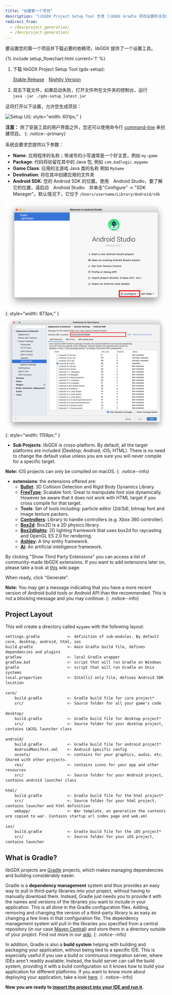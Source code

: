 ```yaml
---
title: "创建第一个项目"
description: "libGDX Project Setup Tool 负责 libGDX Gradle 项目设置所涉及的所有步骤"
redirect_from:
  - /dev/project_generation/
  - /dev/project-generation/
---
```


要设置您的第一个项目并下载必要的依赖项，libGDX 提供了一个设置工具。

{% include setup_flowchart.html current='1' %}

1. 下载 libGDX Project Setup Tool (gdx-setup):

    <a href="/assets/downloads/legacy_setup/gdx-setup_latest.jar" class="btn btn--success" style="margin-right: 10px">Stable Release</a>
    <a href="https://libgdx-nightlies.s3.eu-central-1.amazonaws.com/libgdx-runnables/gdx-setup.jar" class="btn btn--success">Nightly Version</a>

2. 双击下载文件，如果启动失败，打开文件所在文件夹的控制台，运行 <br>`java -jar ./gdx-setup_latest.jar`

这将打开以下设置，允许您生成项目：

![Setup UI](https://tvax3.sinaimg.cn/large/7fee3e64ly1gzoftfa5lkj20xe10un2g.jpg){: style="width: 601px;" }

**注意：** 除了安装工具的用户界面之外，您还可以使用命令行 [command-line](/wiki/start/project-setup-via-command-line) 来创建项目。
{: .notice--primary}

系统会要求您提供以下参数：
* **Name**: 应用程序的名称；带减号的小写通常是一个好主意，例如 `my-game`
* **Package**: 代码将驻留在其中的 Java 包, 例如 `com.badlogic.mygame`
* **Game Class**: 应用的主游戏 Java 类的名称 例如 `MyGame`
* **Destination**: 将在其中创建应用的文件夹
* **Android SDK**: 您的 Android SDK 的位置。使用　Android Studio，要了解它的位置，请启动　Android Studio　并单击"Configure" -> "SDK Manager"。默认情况下，它位于 `/Users/username/Library/Android/sdk` <br>

![Android Studio welcome screen](/assets/wiki/images/project-generation2.png){: style="width: 873px;" }
![Android Studio SDK manager](/assets/wiki/images/project-generation3.png){: style="width: 1159px;" }

* **Sub Projects**: libGDX is cross-platform. By default, all the target platforms are included (Desktop; Android; iOS; HTML). There is no need to change the default value unless you are sure you will never compile for a specific target.

**Note:** iOS projects can only be compiled on macOS.
{: .notice--info}

* **extensions**: the extensions offered are:<br>
  * **[Bullet](/wiki/extensions/physics/bullet/bullet-physics)**: 3D Collision Detection and Rigid Body Dynamics Library.<br>
  * **[FreeType](/wiki/extensions/gdx-freetype)**: Scalable font. Great to manipulate font size dynamically. However be aware that it does not work with HTML target if you cross compile for that target.<br>
  * **Tools**: Set of tools including: particle editor (2d/3d), bitmap font and image texture packers.<br>
  * **[Controllers](https://github.com/libgdx/gdx-controllers)**: Library to handle controllers (e.g. Xbox 360 controller).<br>
  * **[Box2d](/wiki/extensions/physics/box2d)**: Box2D is a 2D physics library.<br>
  * **[Box2dlights](https://github.com/libgdx/box2dlights)**: 2D lighting framework that uses box2d for raycasting and OpenGL ES 2.0 for rendering.<br>
  * **[Ashley](https://github.com/libgdx/ashley)**: A tiny entity framework.<br>
  * **[Ai](https://github.com/libgdx/gdx-ai)**: An artificial intelligence framework.<br>

By clicking "Show Third Party Extensions" you can access a list of community-made libGDX extensions. If you want to add extensions later on, please take a look at [this](/wiki/articles/dependency-management-with-gradle#libgdx-extensions) wiki page.

When ready, click "Generate".

**Note:** You may get a message indicating that you have a more recent version of Android build tools or Android API than the recommended. This is not a blocking message and you may continue.
{: .notice--info}

## Project Layout
This will create a directory called `mygame` with the following layout:

```
settings.gradle            <- definition of sub-modules. By default core, desktop, android, html, ios
build.gradle               <- main Gradle build file, defines dependencies and plugins
gradlew                    <- local Gradle wrapper
gradlew.bat                <- script that will run Gradle on Windows
gradle                     <- script that will run Gradle on Unix systems
local.properties           <- IntelliJ only file, defines Android SDK location

core/
    build.gradle           <- Gradle build file for core project*
    src/                   <- Source folder for all your game's code

desktop/
    build.gradle           <- Gradle build file for desktop project*
    src/                   <- Source folder for your desktop project, contains LWJGL launcher class

android/
    build.gradle           <- Gradle build file for android project*
    AndroidManifest.xml    <- Android specific config
    assets/                <- contains for your graphics, audio, etc.  Shared with other projects.
    res/                   <- contains icons for your app and other resources
    src/                   <- Source folder for your Android project, contains android launcher class

html/
    build.gradle           <- Gradle build file for the html project*
    src/                   <- Source folder for your html project, contains launcher and html definition
    webapp/                <- War template, on generation the contents are copied to war. Contains startup url index page and web.xml

ios/
    build.gradle           <- Gradle build file for the iOS project*
    src/                   <- Source folder for your iOS project, contains launcher
```

## What is Gradle?
libGDX projects are [Gradle](https://gradle.org/) projects, which makes managing dependencies and building considerably easier.

Gradle is a **dependency management** system and thus provides an easy way to pull in third-party libraries into your project, without having to manually download them. Instead, Gradle just needs you to provide it with the names and versions of the libraries you want to include in your application. This is all done in the Gradle configuration files. Adding, removing and changing the version of a third-party library is as easy as changing a few lines in that configuration file. The dependency management system will pull in the libraries you specified from a central repository (in our case [Maven Central](http://search.maven.org/)) and store them in a directory outside of your project. Find out more in our [wiki](/wiki/articles/dependency-management-with-gradle).
{: .notice--info}

In addition, Gradle is also a **build system** helping with building and packaging your application, without being tied to a specific IDE. This is especially useful if you use a build or continuous integration server, where IDEs aren't readily available. Instead, the build server can call the build system, providing it with a build configuration so it knows how to build your application for different platforms. If you want to know more about deploying your application, take a look [here](/wiki/deployment/deploying-your-application).
{: .notice--info}

**Now you are ready to [import the project into your IDE and run it](/wiki/start/import-and-running).**
